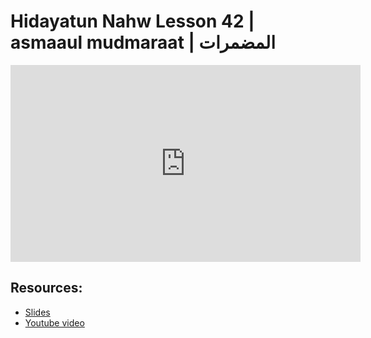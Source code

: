 # Hidayatun Nahw Lesson 42 | asmaaul mudmaraat | المضمرات

<iframe width="560" height="315" src="https://www.youtube-nocookie.com/embed/0f0dXtdrTpI?start=0" frameborder="0" allow="accelerometer; autoplay; encrypted-media; gyroscope; picture-in-picture" allowfullscreen="allowfullscreen"></iframe><BR>



## Resources:
- [Slides](https://github.com/arshare/resources_balagha_pdfs)
- [Youtube video](https://www.youtube.com/watch?v=0f0dXtdrTpI&list=PLzn0qdi6JpdtdAyaM2yvvY1Yk9i4EpLHD&index=103)
